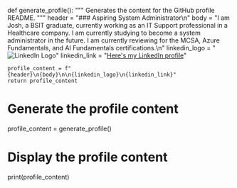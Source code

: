 def generate_profile():
    """
    Generates the content for the GitHub profile README.
    """
    header = "### Aspiring System Administrator\n"
    body = "I am Josh, a BSIT graduate, currently working as an IT Support professional in a Healthcare company. I am currently studying to become a system administrator in the future. I am currently reviewing for the MCSA, Azure Fundamentals, and AI Fundamentals certifications.\n"
    linkedin_logo = "![LinkedIn Logo](https://example.com/linkedin_logo.png)"
    linkedin_link = "[Here's my LinkedIn profile](https://www.linkedin.com/in/joshuacruzcervantes/)"
    
    profile_content = f"{header}\n{body}\n\n{linkedin_logo}\n{linkedin_link}"
    return profile_content

# Generate the profile content
profile_content = generate_profile()

# Display the profile content
print(profile_content)

